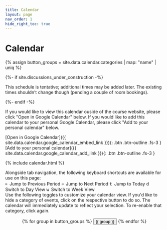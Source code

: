 ```yaml
---
title: Calendar
layout: page
nav_order: 1
hide_right_toc: true
---
```


<h1>Calendar</h1>

{% assign button_groups = site.data.calendar.categories | map: "name" | uniq %}

{%- if site.discussions_under_construction -%}
<p class="warning">
This schedule is tentative; additional times may be added later. The existing times shouldn’t change though (pending a couple of room bookings).
</p>
{%- endif -%}

If you would like to view this calendar ouside of the course website, please click "Open in Google Calendar" below. If you would like to add this calendar to your personal Google Calendar, please click "Add to your personal calendar" below.

[Open in Google Calendar]({{ site.data.calendar.google_calendar_embed_link }}){: .btn .btn-outline .fs-3 } [Add to your personal calendar]({{ site.data.calendar.google_calendar_add_link }}){: .btn .btn-outline .fs-3 }

{% include calendar.html %}

<div id="calendarContainer">
  Alongside tab navigation, the following keyboard shortcuts are available for use on this page:
  <div id="calendarShortcuts" class="justify-content-between">
    <span class="shortcut"><kbd aria-label="Left Arrow" title="Left Arrow" style="margin-right: 0.2em;">￩</kbd> Jump to Previous Period</span>
    <span class="shortcut"><kbd aria-label="Right Arrow" title="Right Arrow" style="margin-right: 0.2em;">￫</kbd> Jump to Next Period</span>
    <span class="shortcut"><kbd style="margin-right: 0.2em;">t</kbd> Jump to Today</span>
    <span class="shortcut"><kbd style="margin-right: 0.2em;">d</kbd> Switch to Day View</span>
    <span class="shortcut"><kbd style="margin-right: 0.2em;">w</kbd> Switch to Week View</span>
  </div>
  <div id="calendarControls" class="btn-toolbar justify-content-between" role="toolbar" aria-label="Calendar control toolbar">
    Use the following toggles to customize your calendar view. If you'd like to hide a category of events, click on the respective button to do so. The calendar will immediately update to reflect your selection. To re-enable that category, click again.
    <span style="display: block; height: 1rem;"></span>
    <div class="input-group mb-3" role="group" aria-label="Calendar category toggles" style="text-align: center;">
      {% for group in button_groups %}
        <button class="btn btn-outline-primary" data-action="toggle-category-{{ group | downcase | replace: " ", "-" }}" aria-label="Toggle {{ group }}" >{{ group }}</button>
      {% endfor %}
    </div>
  </div>
</div>

<script>
  document.addEventListener("DOMContentLoaded", function() {
    initCalendar();
  });
</script>
